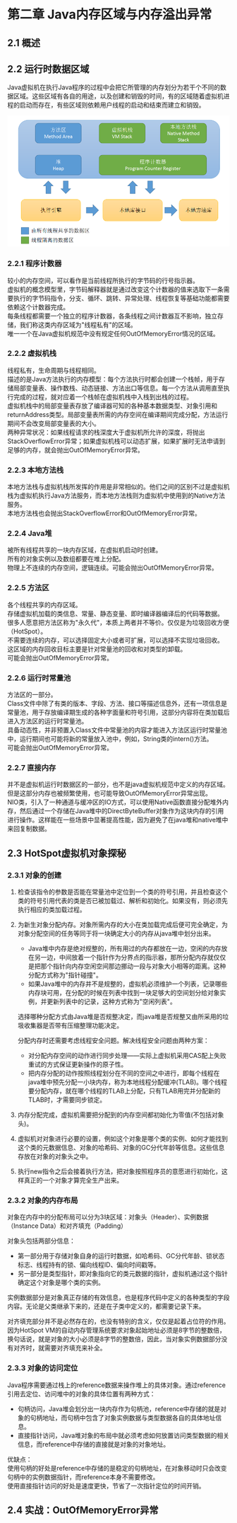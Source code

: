 # 第二章 Java内存区域与内存溢出异常

## 2.1 概述

## 2.2 运行时数据区域

Java虚拟机在执行Java程序的过程中会把它所管理的内存划分为若干个不同的数据区域。这些区域有各自的用途，以及创建和销毁的时间，有的区域随着虚拟机进程的启动而存在，有些区域则依赖用户线程的启动和结束而建立和销毁。

![Java虚拟机运行时数据区](images/jvm运行时数据区域.png)

### 2.2.1 程序计数器

较小的内存空间，可以看作是当前线程所执行的字节码的行号指示器。  
虚拟机的概念模型里，字节码解释器就是通过改变这个计数器的值来选取下一条需要执行的字节码指令，分支、循环、跳转、异常处理、线程恢复等基础功能都需要依赖这个计数器完成。  
每条线程都需要一个独立的程序计数器，各条线程之间计数器互不影响，独立存储，我们称这类内存区域为"线程私有"的区域。  
唯一一个在Java虚拟机规范中没有规定任何OutOfMemoryError情况的区域。

### 2.2.2 虚拟机栈

线程私有，生命周期与线程相同。  
描述的是Java方法执行的内存模型：每个方法执行时都会创建一个栈帧，用于存储局部变量表、操作数栈、动态链接、方法出口等信息。每一个方法从调用直至执行完成的过程，就对应着一个栈帧在虚拟机栈中入栈到出栈的过程。  
虚拟机栈中的局部变量表存放了编译器可知的各种基本数据类型、对象引用和returnAddress类型。局部变量表所需的内存空间在编译期间完成分配，方法运行期间不会改变局部变量表的大小。  
两种异常状况：如果线程请求的栈深度大于虚拟机所允许的深度，将抛出StackOverflowError异常；如果虚拟机栈可以动态扩展，如果扩展时无法申请到足够的内存，就会抛出OutOfMemoryError异常。

### 2.2.3 本地方法栈

本地方法栈与虚拟机栈所发挥的作用是非常相似的。他们之间的区别不过是虚拟机栈为虚拟机执行Java方法服务，而本地方法栈则为虚拟机中使用到的Native方法服务。  
本地方法栈也会抛出StackOverflowError和OutOfMemoryError异常。

### 2.2.4 Java堆

被所有线程共享的一块内存区域，在虚拟机启动时创建。  
所有的对象实例以及数组都要在堆上分配。  
物理上不连续的内存空间，逻辑连续。可能会抛出OutOfMemoryError异常。

### 2.2.5 方法区

各个线程共享的内存区域。  
存储虚拟机加载的类信息、常量、静态变量、即时编译器编译后的代码等数据。  
很多人愿意把方法区称为"永久代"，本质上两者并不等价。仅仅是为垃圾回收方便（HotSpot）。  
不需要连续的内存，可以选择固定大小或者可扩展，可以选择不实现垃圾回收。  
这区域的内存回收目标主要是针对常量池的回收和对类型的卸载。  
可能会抛出OutOfMemoryError异常。

### 2.2.6 运行时常量池

方法区的一部分。  
Class文件中除了有类的版本、字段、方法、接口等描述信息外，还有一项信息是常量池，用于存放编译期生成的各种字面量和符号引用，这部分内容将在类加载后进入方法区的运行时常量池。  
具备动态性，并非预置入Class文件中常量池的内容才能进入方法区运行时常量池中，运行期间也可能将新的常量放入池中，例如，String类的intern()方法。  
可能会抛出OutOfMemoryError异常。

### 2.2.7 直接内存

并不是虚拟机运行时数据区的一部分，也不是java虚拟机规范中定义的内存区域。但是这部分内存也被频繁使用，也可能导致OutOfMemoryError异常出现。  
NIO类，引入了一种通道与缓冲区的IO方式，可以使用Native函数直接分配堆外内存，然后通过一个存储在Java堆中的DirectByteBuffer对象作为这块内存的引用进行操作。这样能在一些场景中显著提高性能，因为避免了在java堆和native堆中来回复制数据。  

## 2.3 HotSpot虚拟机对象探秘

### 2.3.1 对象的创建

1. 检查该指令的参数是否能在常量池中定位到一个类的符号引用，并且检查这个类的符号引用代表的类是否已被加载过、解析和初始化。如果没有，则必须先执行相应的类加载过程。  
2. 为新生对象分配内存。对象所需内存的大小在类加载完成后便可完全确定，为对象分配空间的任务等同于将一块确定大小的内存从java堆中划分出来。
    + Java堆中内存是绝对规整的，所有用过的内存都放在一边，空闲的内存放在另一边，中间放着一个指针作为分界点的指示器，那所分配内存就仅仅是把那个指针向内存空闲空间那边挪动一段与对象大小相等的距离。这种分配方式称为"指针碰撞"。
    + 如果Java堆中的内存并不是规整的，虚拟机必须维护一个列表，记录哪些内存块可用，在分配的时候在列表中找到一块足够大的空间划分给对象实例，并更新列表中的记录，这种方式称为"空闲列表"。  
    
    选择哪种分配方式由Java堆是否规整决定，而java堆是否规整又由所采用的垃圾收集器是否带有压缩整理功能决定。  
    
    分配内存时还需要考虑线程安全问题。解决线程安全问题由两种方案：
    
    + 对分配内存空间的动作进行同步处理——实际上虚拟机采用CAS配上失败重试的方式保证更新操作的原子性。
    + 把内存分配的动作按照线程划分在不同的空间之中进行，即每个线程在java堆中预先分配一小块内存，称为本地线程分配缓冲(TLAB)。哪个线程要分配内存，就在哪个线程的TLAB上分配，只有TLAB用完并分配新的TLAB时，才需要同步锁定。
3. 内存分配完成，虚拟机需要把分配到的内存空间都初始化为零值(不包括对象头)。
4. 虚拟机对对象进行必要的设置，例如这个对象是哪个类的实例、如何才能找到这个类的元数据信息、对象的哈希码、对象的GC分代年龄等信息。这些信息存放在对象的对象头之中。
5. 执行new指令之后会接着执行<init>方法，把对象按照程序员的意愿进行初始化，这样真正的一个对象才算完全生产出来。

### 2.3.2 对象的内存布局

对象在内存中的分配布局可以分为3块区域：对象头（Header）、实例数据（Instance Data）和对齐填充（Padding）

对象头包括两部分信息：
+ 第一部分用于存储对象自身的运行时数据，如哈希码、GC分代年龄、锁状态标志、线程持有的锁、偏向线程ID、偏向时间戳等。
+ 另一部分是类型指针，即对象指向它的类元数据的指针，虚拟机通过这个指针确定这个对象是哪个类的实例。

实例数据部分是对象真正存储的有效信息，也是程序代码中定义的各种类型的字段内容。无论是父类继承下来的，还是在子类中定义的，都需要记录下来。

对齐填充部分并不是必然存在的，也没有特别的含义，仅仅是起着占位符的作用。因为HotSpot VM的自动内存管理系统要求对象起始地址必须是8字节的整数倍，换句话说，就是对象的大小必须是8字节的整数倍，因此，当对象实例数据部分没有对齐时，就需要对齐填充来补全。

### 2.3.3 对象的访问定位

Java程序需要通过栈上的reference数据来操作堆上的具体对象。通过reference引用去定位、访问堆中的对象的具体位置有两种方式：
+ 句柄访问，Java堆会划分出一块内存作为句柄池，reference中存储的就是对象的句柄地址，而句柄中包含了对象实例数据与类型数据各自的具体地址信息。
+ 直接指针访问，Java堆对象的布局中就必须考虑如何放置访问类型数据的相关信息，而reference中存储的直接就是对象的对象地址。

优缺点：  
使用句柄的好处是reference中存储的是稳定的句柄地址，在对象移动时只会改变句柄中的实例数据指针，而reference本身不需要修改。  
使用直接指针访问的好处是速度更快，节省了一次指针定位的时间开销。

## 2.4 实战：OutOfMemoryError异常





